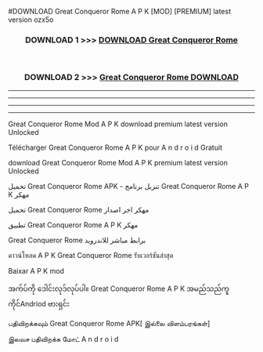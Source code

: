#DOWNLOAD Great Conqueror Rome  A P K [MOD] [PREMIUM] latest version ozx5o



<div align="center">

<h3>DOWNLOAD 1 >>> <a href="https://teeasianyam.web.app?sq=Great Conqueror Rome ">DOWNLOAD Great Conqueror Rome  </a></h3><br>

<h3>DOWNLOAD 2 >>> <a href="https://teeasianyam.web.app?sq=Great Conqueror Rome  ">Great Conqueror Rome   DOWNLOAD </a></h3>

</div>


----------------------------------------------------------

----------------------------------------------------------

----------------------------------------------------------

----------------------------------------------------------


Great Conqueror Rome   Mod A P K download premium latest version Unlocked

Télécharger Great Conqueror Rome   A P K pour A n d r o i d Gratuit

download Great Conqueror Rome   Mod A P K premium latest version Unlocked

تحميل Great Conqueror Rome   APK - تنزيل برنامج Great Conqueror Rome   A P K مهكر

تحميل Great Conqueror Rome   مهكر اخر اصدار

تطبيق Great Conqueror Rome   A P K مهكر

Great Conqueror Rome   برابط مباشر للاندرويد

ดาวน์โหลด A P K Great Conqueror Rome   รับเวอร์ชันล่าสุด

Baixar A P K mod

အက်ပ်ကို ဒေါင်းလုဒ်လုပ်ပါ။ Great Conqueror Rome   A P K အမည်သည်ကူကိုင်Andriod ဗားရှင်း

பதிவிறக்கவும் Great Conqueror Rome   APK[ இல்லை விளம்பரங்கள்] 
 
இலவச பதிவிறக்க மோட் A n d r o i d



